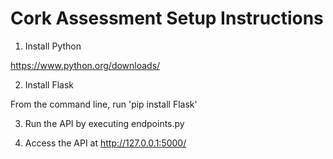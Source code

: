 # Cork Assessment Setup Instructions

1. Install Python

https://www.python.org/downloads/

2. Install Flask

From the command line, run 'pip install Flask'

3. Run the API by executing endpoints.py

4. Access the API at http://127.0.0.1:5000/